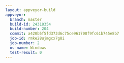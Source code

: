 ```yaml
---
layout: appveyor-build
appveyor:
  branch: master
  build-id: 24318354
  build-number: 204
  commit: a420b5f5fd373d6c75ce961708f9fc61b745e8b7
  job-id: rmke28ujmgcx7g8i
  job-number: 2
  os-name: Windows
  test-result: 0
---
```

